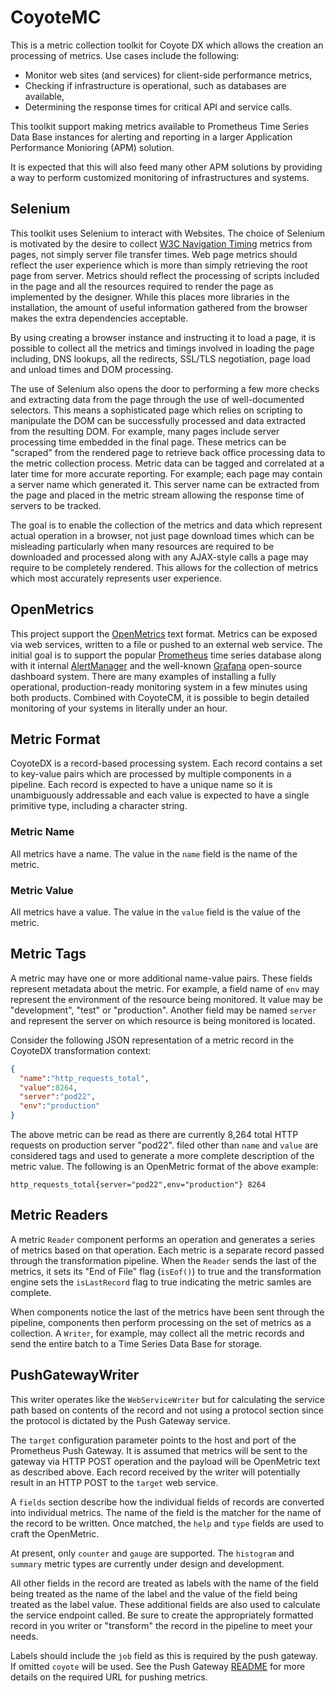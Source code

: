 # CoyoteMC

This is a metric collection toolkit for Coyote DX which allows the creation an processing of metrics. Use cases include the following:

* Monitor web sites (and services) for client-side performance metrics,
* Checking if infrastructure is operational, such as databases are available,
* Determining the response times for critical API and service calls.

This toolkit support making metrics available to Prometheus Time Series Data Base instances for alerting and reporting in a larger Application Performance Monioring (APM) solution.

It is expected that this will also feed many other APM solutions by providing a way to perform customized monitoring of infrastructures and systems.

## Selenium
This toolkit uses Selenium to interact with Websites. The choice of Selenium is motivated by the desire to collect [W3C Navigation Timing](https://www.w3.org/TR/navigation-timing/) metrics from pages, not simply server file transfer times. Web page metrics should reflect the user experience which is more than simply retrieving the root page from server. Metrics should reflect the processing of scripts included in the page and all the resources required to render the page as implemented by the designer. While this places more libraries in the installation, the amount of useful information gathered from the browser makes the extra dependencies acceptable.

By using creating a browser instance and instructing it to load a page, it is possible to collect all the metrics and timings involved in loading the page including, DNS lookups, all the redirects, SSL/TLS negotiation, page load and unload times and DOM processing.  

The use of Selenium also opens the door to performing a few more checks and extracting data from the page through the use of well-documented selectors. This means a sophisticated page which relies on scripting to manipulate the DOM can be successfully processed and data extracted from the resulting DOM. For example, many pages include server processing time embedded in the final page. These metrics can be "scraped" from the rendered page to retrieve back office processing data to the metric collection process. Metric data can be tagged and correlated at a later time for more accurate reporting. For example; each page may contain a server name which generated it. This server name can be extracted from the page and placed in the metric stream allowing the response time of servers to be tracked.    

The goal is to enable the collection of the metrics and data which represent actual operation in a browser, not just page download times which can be misleading particularly when many resources are required to be downloaded and processed along with any AJAX-style calls a page may require to be completely rendered. This allows for the collection of metrics which most accurately represents user experience.

## OpenMetrics
This project support the [OpenMetrics](https://openmetrics.io/) text format. Metrics can be exposed via web services, written to a file or pushed to an external web service. The initial goal is to support the popular [Prometheus](https://prometheus.io/) time series database along with it internal [AlertManager](https://prometheus.io/docs/alerting/alertmanager/) and the well-known [Grafana](https://grafana.com/) open-source dashboard system. There are many examples of installing a fully operational, production-ready monitoring system in a few minutes using both products. Combined with CoyoteCM, it is possible to begin detailed monitoring of your systems in literally under an hour.

## Metric Format
CoyoteDX is a record-based processing system. Each record contains a set to key-value pairs which are processed by multiple components in a pipeline. Each record is expected to have a unique name so it is unambiguously addressable and each value is expected to have a single primitive type, including a character string.

### Metric Name
All metrics have a name. The value in the `name` field is the name of the metric.

### Metric Value
All metrics have a value. The value in the `value` field is the value of the metric.

## Metric Tags
A metric may have one or more additional name-value pairs. These fields represent metadata about the metric. For example, a field name of `env` may represent the environment of the resource being monitored. It value may be "development", "test" or "production". Another field may be named `server` and represent the server on which resource is being monitored is located.

Consider the following JSON representation of a metric record in the CoyoteDX transformation context:
```json
{
  "name":"http_requests_total",
  "value":8264,
  "server":"pod22",
  "env":"production"
}
```
The above metric can be read as there are currently 8,264 total HTTP requests on production server "pod22". filed other than `name` and `value` are considered tags and used to generate a more complete description of the metric value. The following is an OpenMetric format of the above example:
```
http_requests_total{server="pod22",env="production"} 8264
```

## Metric Readers
A metric `Reader` component performs an operation and generates a series of metrics based on that operation. Each metric is a separate record passed through the transformation pipeline. When the `Reader` sends the last of the metrics, it sets its "End of File" flag (`isEof()`) to true and the transformation engine sets the `isLastRecord` flag to true indicating the metric samles are complete.

When components notice the last of the metrics have been sent through the pipeline, components then perform processing on the set of metrics as a collection. A `Writer`, for example, may collect all the metric records and send the entire batch to a Time Series Data Base for storage.

## PushGatewayWriter
This writer operates like the `WebServiceWriter` but for calculating the service path based on contents of the record and not using a protocol section since the protocol is dictated by the Push Gateway service. 

The `target` configuration parameter points to the host and port of the Prometheus Push Gateway. It is assumed that metrics will be sent to the gateway via HTTP POST operation and the payload will be OpenMetric text as described above. Each record received by the writer will potentially result in an HTTP POST to the `target` web service.

A `fields` section describe how the individual fields of records are converted into individual metrics. The name of the field is the matcher for the name of the record to be written. Once matched, the `help` and `type` fields are used to craft the OpenMetric.

At present, only `counter` and `gauge` are supported. The `histogram` and `summary` metric types are currently under design and development.

All other fields in the record are treated as labels with the name of the field being treated as the name of the label and the value of the field being treated as the label value. These additional fields are also used to calculate the service endpoint called. Be sure to create the appropriately formatted record in you writer or "transform" the record in the pipeline to meet your needs.

Labels should include the `job` field as this is required by the push gateway. If omitted `coyote` will be used.  See the Push Gateway [README](https://github.com/prometheus/pushgateway/blob/master/README.md#url) for more details on the required URL for pushing metrics.